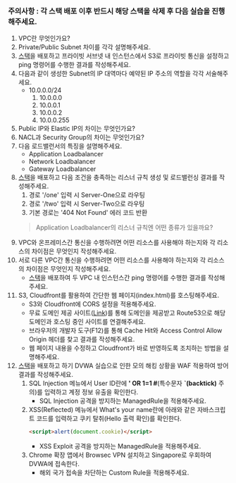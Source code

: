 ### **주의사항** : 각 스택 배포 이후 반드시 해당 스택을 삭제 후 다음 실습을 진행해주세요.
1. VPC란 무엇인가요?
2. Private/Public Subnet 차이를 각각 설명해주세요.
3. [스택](https://github.com/eljoelee/DevOps-Study/blob/main/AWS/Network_03.yaml)을 배포하고 프라이빗 서브넷 내 인스턴스에서 S3로 프라이빗 통신을 설정하고 ping 명령어를 수행한 결과를 작성해주세요.
4. 다음과 같이 생성한 Subnet의 IP 대역마다 예약된 IP 주소의 역할을 각각 서술해주세요.
    - 10.0.0.0/24
        1. 10.0.0.0
        2. 10.0.0.1
        3. 10.0.0.2
        4. 10.0.0.255
5. Public IP와 Elastic IP의 차이는 무엇인가요?
6. NACL과 Security Group의 차이는 무엇인가요?
7. 다음 로드밸런서의 특징을 설명해주세요.
    - Application Loadbalancer
    - Network Loadbalancer
    - Gateway Loadbalancer
8. [스택](https://github.com/eljoelee/DevOps-Study/blob/main/AWS/Network_08.yaml)을 배포하고 다음 조건을 충족하는 리스너 규칙 생성 및 로드밸런싱 결과를 작성해주세요.
    1. 경로 '/one' 입력 시 Server-One으로 라우팅
    2. 경로 '/two' 입력 시 Server-Two으로 라우팅
    3. 기본 경로는 '404 Not Found' 에러 코드 반환
    > Application Loadbalancer의 리스너 규칙엔 어떤 종류가 있을까요?
9. VPC와 온프레미스간 통신을 수행하려면 어떤 리소스를 사용해야 하는지와 각 리소스의 차이점은 무엇인지 작성해주세요.
10. 서로 다른 VPC간 통신을 수행하려면 어떤 리소스를 사용해야 하는지와 각 리소스의 차이점은 무엇인지 작성해주세요.
    - [스택](https://github.com/eljoelee/DevOps-Study/blob/main/AWS/Network_10.yaml)을 배포하여 두 VPC 내 인스턴스간 ping 명령어를 수행한 결과를 작성해주세요.
11. S3, Cloudfront를 활용하여 간단한 웹 페이지(index.html)를 호스팅해주세요.
    - S3와 Cloudfront에 CORS 설정을 적용해주세요.
    - 무료 도메인 제공 사이트([Link](https://iter.kr/%EB%AC%B4%EB%A3%8C-%EB%8F%84%EB%A9%94%EC%9D%B8-%ED%94%84%EB%A6%AC%EB%86%88/))를 통해 도메인을 제공받고 Route53으로 해당 도메인과 호스팅 중인 사이트를 연결해주세요.
    - 브라우저의 개발자 도구(F12)를 통해 Cache Hit와 Access Control Allow Origin 헤더를 찾고 결과를 작성해주세요.
    - 웹 페이지 내용을 수정하고 Cloudfront가 바로 반영하도록 조치하는 방법을 설명해주세요.
12. [스택](https://github.com/eljoelee/DevOps-Study/blob/main/AWS/Network_12.yaml)을 배포하고 하기 DVWA 실습으로 인한 모의 해킹 상황을 WAF 적용하여 방어 결과를 작성해주세요.
    1. SQL Injection 메뉴에서 User ID란에 **' OR 1=1 #**(특수문자 **`(backtick)** 주의)를 입력하고 계정 정보 유출을 확인한다.
        - SQL Injection 공격을 방지하는 ManagedRule을 적용해주세요.
    2. XSS(Reflected) 메뉴에서 What's your name란에 아래와 같은 자바스크립트 코드를 입력하고 쿠키 탈취(Hello 출력 확인)를 확인한다.
        ```html
        <script>alert(document.cookie)</script>
        ```
        - XSS Exploit 공격을 방지하는 ManagedRule을 적용해주세요.
    3. Chrome 확장 앱에서 Browsec VPN 설치하고 Singapore로 우회하여 DVWA에 접속한다.
        - 해외 국가 접속을 차단하는 Custom Rule을 적용해주세요.
